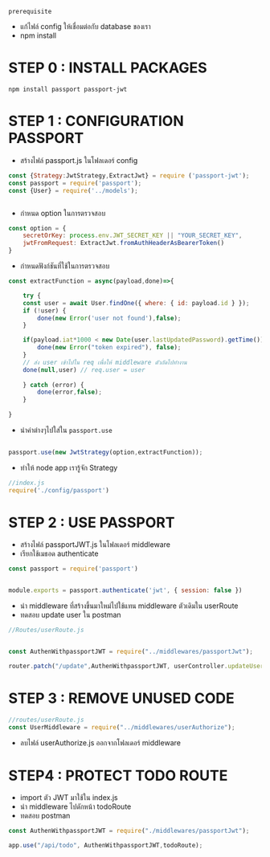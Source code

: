 `prerequisite` 
- แก้ไฟล์ config ให้เชื่อมต่อกับ database ของเรา
- npm install

# STEP 0 : INSTALL PACKAGES

```
npm install passport passport-jwt
```


# STEP 1 : CONFIGURATION PASSPORT

- สร้างไฟล์ passport.js ในโฟลเดอร์ config

```js
const {Strategy:JwtStrategy,ExtractJwt} = require ('passport-jwt');
const passport = require('passport');
const {User} = require('../models');



```
- กำหนด option ในการตรวจสอบ

```js 
const option = {
    secretOrKey: process.env.JWT_SECRET_KEY || "YOUR_SECRET_KEY",
    jwtFromRequest: ExtractJwt.fromAuthHeaderAsBearerToken()
}

```

- กำหนดฟังก์ชันที่ใช้ในการตรวจสอบ

```js
const extractFunction = async(payload,done)=>{

    try {
    const user = await User.findOne({ where: { id: payload.id } });
    if (!user) {
        done(new Error('user not found'),false);
    }

    if(payload.iat*1000 < new Date(user.lastUpdatedPassword).getTime()){
        done(new Error("token expired"), false);
    }
    // ส่ง user เข้าไปใน req เพื่อให้ middleware ตัวถัดไปทำงาน
    done(null,user) // req.user = user
        
    } catch (error) {
        done(error,false);
    }
   
}

```

- นำค่าต่างๆไปใส่ใน `passport.use`

```js

passport.use(new JwtStrategy(option,extractFunction));

```
- ทำให้ node app เรารู้จัก Strategy

```js
//index.js
require('./config/passport')

```

# STEP 2 : USE PASSPORT

- สร้างไฟล์ passportJWT.js ในโฟลเดอร์ middleware
- เรียกใช้เมธอด authenticate

```js
const passport = require('passport')


module.exports = passport.authenticate('jwt', { session: false })
```


- นำ middleware ที่สร้างขึ้นมาใหม่ไปใช้แทน middleware ตัวเดิมใน userRoute
- ทดสอบ update user ใน postman

```js
//Routes/userRoute.js


const AuthenWithpassportJWT = require("../middlewares/passportJwt");

router.patch("/update",AuthenWithpassportJWT, userController.updateUser);
```

# STEP 3 : REMOVE UNUSED CODE

```js
//routes/userRoute.js
const UserMiddleware = require("../middlewares/userAuthorize");
```
- ลบไฟล์  userAuthorize.js ออกจากโฟลเดอร์ middleware

# STEP4 : PROTECT TODO ROUTE

- import ตัว JWT มาใช้ใน index.js
- นำ middleware ไปดักหน้า todoRoute
- ทดสอบ postman 

```js
const AuthenWithpassportJWT = require("./middlewares/passportJwt");

app.use("/api/todo", AuthenWithpassportJWT,todoRoute);

```
